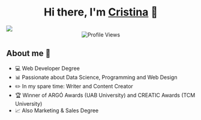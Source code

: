 <div align="center">
<h1 align="center">Hi there, I'm <a href="">Cristina</a> 🤍</h1>
</div>
<img src="https://res.cloudinary.com/dlddsebry/image/upload/v1693214159/Cristina_rmfwfw.gif">
<div align="center">
  <img src="https://komarev.com/ghpvc/?username=cristinamateos11&color=ff69b4" alt="Profile Views">
</div>

## About me 🤍
- 💻 Web Developer Degree
- 📊 Passionate about Data Science, Programming and Web Design
- ✏️ In my spare time: Writer and Content Creator
- 🏆 Winner of ARGÓ Awards (UAB University) and CREATIC Awards (TCM University)
- 📈 Also Marketing & Sales Degree
<br>
